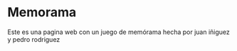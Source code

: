 # Memorama
Este es una pagina web con un juego de memórama hecha por juan iñiguez y pedro rodriguez
